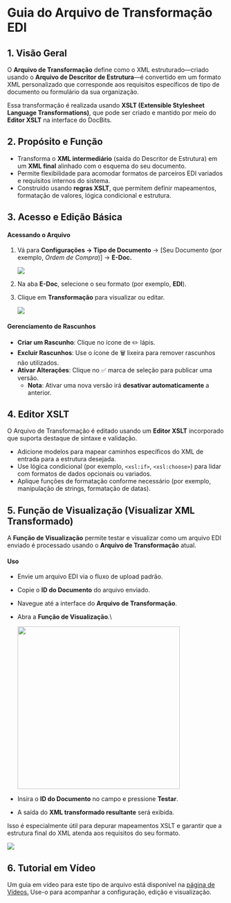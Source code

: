 # Guia do Arquivo de Transformação EDI

## 1. Visão Geral

O **Arquivo de Transformação** define como o XML estruturado—criado usando o **Arquivo de Descritor de Estrutura**—é convertido em um formato XML personalizado que corresponde aos requisitos específicos de tipo de documento ou formulário da sua organização.

Essa transformação é realizada usando **XSLT (Extensible Stylesheet Language Transformations)**, que pode ser criado e mantido por meio do **Editor XSLT** na interface do DocBits.

## 2. Propósito e Função

* Transforma o **XML intermediário** (saída do Descritor de Estrutura) em um **XML final** alinhado com o esquema do seu documento.
* Permite flexibilidade para acomodar formatos de parceiros EDI variados e requisitos internos do sistema.
* Construído usando **regras XSLT**, que permitem definir mapeamentos, formatação de valores, lógica condicional e estrutura.

## 3. Acesso e Edição Básica

#### Acessando o Arquivo

1.  Vá para **Configurações → Tipo de Documento** → \[Seu Documento (por exemplo, _Ordem de Compra_)] → **E-Doc.**

    ![](https://docs.docbits.com/~gitbook/image?url=https%3A%2F%2F578966019-files.gitbook.io%2F%7E%2Ffiles%2Fv0%2Fb%2Fgitbook-x-prod.appspot.com%2Fo%2Fspaces%252FT2n2w4uDCJvv7CJ5zrdk%252Fuploads%252F1yCRagLzRFmy2hPRDDc1%252Fimage.png%3Falt%3Dmedia%26token%3D020874a9-1eae-4965-9dd2-c23461fc5884\&width=768\&dpr=4\&quality=100\&sign=5e53a730\&sv=2)
2. Na aba **E-Doc**, selecione o seu formato (por exemplo, **EDI**).
3.  Clique em **Transformação** para visualizar ou editar.

    ![](https://docs.docbits.com/~gitbook/image?url=https%3A%2F%2F578966019-files.gitbook.io%2F%7E%2Ffiles%2Fv0%2Fb%2Fgitbook-x-prod.appspot.com%2Fo%2Fspaces%252FT2n2w4uDCJvv7CJ5zrdk%252Fuploads%252FZtaE4dZT9E1exWMZ5FCI%252Fimage.png%3Falt%3Dmedia%26token%3D787868b4-47b4-455e-9a26-112f692b91f3\&width=768\&dpr=4\&quality=100\&sign=460124f1\&sv=2)

#### Gerenciamento de Rascunhos

* **Criar um Rascunho**: Clique no ícone de ✏️ lápis.
* **Excluir Rascunhos**: Use o ícone de 🗑️ lixeira para remover rascunhos não utilizados.
* **Ativar Alterações**: Clique no ✅ marca de seleção para publicar uma versão.
  * **Nota**: Ativar uma nova versão irá **desativar automaticamente** a anterior.

## 4. Editor XSLT

O Arquivo de Transformação é editado usando um **Editor XSLT** incorporado que suporta destaque de sintaxe e validação.

* Adicione modelos para mapear caminhos específicos do XML de entrada para a estrutura desejada.
* Use lógica condicional (por exemplo, `<xsl:if>`, `<xsl:choose>`) para lidar com formatos de dados opcionais ou variados.
* Aplique funções de formatação conforme necessário (por exemplo, manipulação de strings, formatação de datas).

## 5. Função de Visualização (Visualizar XML Transformado)

A **Função de Visualização** permite testar e visualizar como um arquivo EDI enviado é processado usando o **Arquivo de Transformação** atual.

#### Uso

* Envie um arquivo EDI via o fluxo de upload padrão.
* Copie o **ID do Documento** do arquivo enviado.
* Navegue até a interface do **Arquivo de Transformação**.
*   Abra a **Função de Visualização**.\


    <div align="left"><img src="https://docs.docbits.com/~gitbook/image?url=https%3A%2F%2F578966019-files.gitbook.io%2F%7E%2Ffiles%2Fv0%2Fb%2Fgitbook-x-prod.appspot.com%2Fo%2Fspaces%252FT2n2w4uDCJvv7CJ5zrdk%252Fuploads%252F9lddYJl2G4tzpdr9RD5F%252Fimage.png%3Falt%3Dmedia%26token%3Df7663f70-ef10-4e64-bbdc-41048ed8352a&#x26;width=768&#x26;dpr=4&#x26;quality=100&#x26;sign=36ce2b93&#x26;sv=2" alt="" width="375"></div>
* Insira o **ID do Documento** no campo e pressione **Testar**.
* A saída do **XML transformado resultante** será exibida.

Isso é especialmente útil para depurar mapeamentos XSLT e garantir que a estrutura final do XML atenda aos requisitos do seu formato.

![](https://docs.docbits.com/~gitbook/image?url=https%3A%2F%2F578966019-files.gitbook.io%2F%7E%2Ffiles%2Fv0%2Fb%2Fgitbook-x-prod.appspot.com%2Fo%2Fspaces%252FT2n2w4uDCJvv7CJ5zrdk%252Fuploads%252FWbwwmXgp6nRPIb1zBpgj%252Fimage.png%3Falt%3Dmedia%26token%3Dab5766f1-45bf-484e-9aa4-ab3059705591\&width=768\&dpr=4\&quality=100\&sign=46905864\&sv=2)

## 6. Tutorial em Vídeo

Um guia em vídeo para este tipo de arquivo está disponível na [página de Vídeos.](https://docs.docbits.com/administration-and-setup/settings/global-settings/document-types/edi/edi/edi-videos) Use-o para acompanhar a configuração, edição e visualização.
